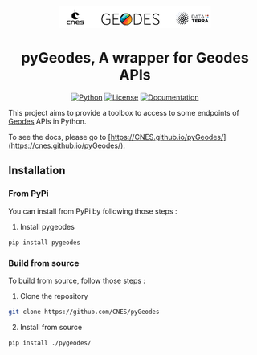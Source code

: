 <div align="center">
<a target="_blank" href="https://github.com/CNES/pyGeodes">
<picture>
  <source
    srcset="https://raw.githubusercontent.com/CNES/pyGeodes/main/docs/source/_static/logo-geodes-light.png"
    media="(prefers-color-scheme: light)"
  />
  <img
    src="https://raw.githubusercontent.com/CNES/pyGeodes/main/docs/source/_static/logo-geodes-light.png"
    alt="GEODES"
    width="60%"
  />
</picture>
</a>

<h1>pyGeodes, A wrapper for Geodes APIs</h1>

[![Python](https://img.shields.io/badge/python-v3.8+-blue.svg)](https://www.python.org/downloads/release/python-380/)
[![License](https://img.shields.io/badge/license-MIT-blue.svg)](LICENSE)
[![Documentation](https://github.com/CNES/pyGeodes/actions/workflows/pages.yml/badge.svg?branch=main)](https://cnes.github.io/pyGeodes/)
</div>

This project aims to provide a toolbox to access to some endpoints of [Geodes](https://geodes.cnes.fr/api) APIs in Python.

To see the docs, please go to [https://CNES.github.io/pyGeodes/](https://cnes.github.io/pyGeodes/).

## Installation

### From PyPi

You can install from PyPi by following those steps :

1. Install pygeodes

```bash
pip install pygeodes
```

### Build from source

To build from source, follow those steps : 

1. Clone the repository

```bash
git clone https://github.com/CNES/pyGeodes
```

2. Install from source

```bash
pip install ./pygeodes/
```
